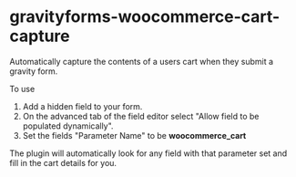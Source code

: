 # gravityforms-woocommerce-cart-capture
Automatically capture the contents of a users cart when they submit a gravity form.  

To use

1. Add a hidden field to your form.  
2. On the advanced tab of the field editor select "Allow field to be populated dynamically".  
3. Set the fields "Parameter Name" to be **woocommerce_cart**

The plugin will automatically look for any field with that parameter set and fill in the cart details for you. 



